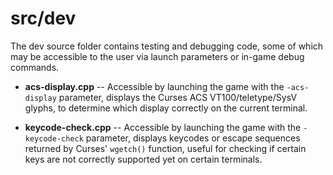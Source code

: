 # src/dev

The dev source folder contains testing and debugging code, some of which may be accessible to the user via launch parameters or in-game debug commands.

* **acs-display.cpp** -- Accessible by launching the game with the `-acs-display` parameter, displays the Curses ACS VT100/teletype/SysV glyphs, to determine
which display correctly on the current terminal.

* **keycode-check.cpp** -- Accessible by launching the game with the `-keycode-check` parameter, displays keycodes or escape sequences returned by Curses'
`wgetch()` function, useful for checking if certain keys are not correctly supported yet on certain terminals.
